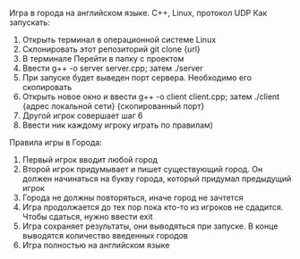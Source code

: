 Игра в города на английском языке. С++, Linux, протокол UDP
Как запускать:
1. Открыть терминал в операционной системе Linux
2. Склонировать этот репозиторий git clone {url}
3. В терминале Перейти в папку с проектом
4. Ввести g++ -o server server.cpp; затем ./server
5. При запуске будет выведен порт сервера. Необходимо его скопировать
6. Открыть новое окно и ввести g++ -o client client.cpp; затем ./client {адрес локальной сети} {скопированный порт}
7. Другой игрок совершает шаг 6
8. Ввести ник каждому игроку играть по правилам)

Правила игры в Города:
1. Первый игрок вводит любой город
2. Второй игрок придумывает и пишет существующий город. Он должен начинаться на букву города, который придумал предыдущий игрок
3. Города не должны повторяться, иначе город не зачтется
4. Игра продолжается до тех пор пока кто-то из игроков не сдадится. Чтобы сдаться, нужно ввести exit
5. Игра сохраняет результаты, они выводяться при запуске. В конце выводятся количество введенных городов
6. Игра полностью на английском языке
